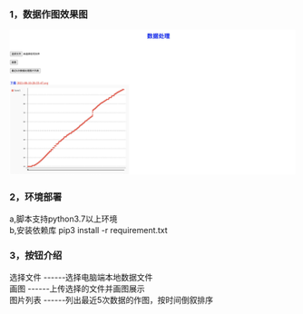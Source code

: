 ### 1，数据作图效果图
![](./img/homepage.png)

### 2，环境部署
a,脚本支持python3.7以上环境<br/>
b,安装依赖库
 pip3 install -r requirement.txt

### 3，按钮介绍
选择文件 ------选择电脑端本地数据文件<br/>
画图    ------上传选择的文件并画图展示<br/>
图片列表 ------列出最近5次数据的作图，按时间倒叙排序<br/>
